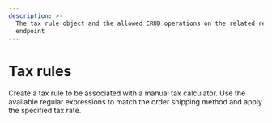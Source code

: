 ```yaml
---
description: >-
  The tax rule object and the allowed CRUD operations on the related resource
  endpoint
---
```


# Tax rules

Create a tax rule to be associated with a manual tax calculator. Use the available regular expressions to match the order shipping method and apply the specified tax rate.
